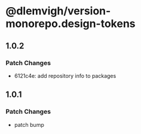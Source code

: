 # @dlemvigh/version-monorepo.design-tokens

## 1.0.2

### Patch Changes

- 6121c4e: add repository info to packages

## 1.0.1

### Patch Changes

- patch bump
